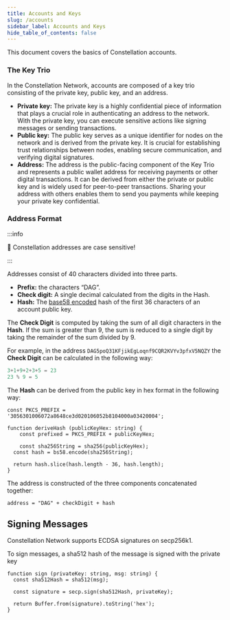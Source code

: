 ```yaml
---
title: Accounts and Keys
slug: /accounts
sidebar_label: Accounts and Keys
hide_table_of_contents: false
---
```

<intro-end />

This document covers the basics of Constellation accounts. 

### The Key Trio

In the Constellation Network, accounts are composed of a key trio consisting of the private key, public key, and an address. 

- **Private key:** The private key is a highly confidential piece of information that plays a crucial role in authenticating an address to the network. With the private key, you can execute sensitive actions like signing messages or sending transactions.
- **Public key:** The public key serves as a unique identifier for nodes on the network and is derived from the private key. It is crucial for establishing trust relationships between nodes, enabling secure communication, and verifying digital signatures.
- **Address:** The address is the public-facing component of the Key Trio and represents a public wallet address for receiving payments or other digital transactions. It can be derived from either the private or public key and is widely used for peer-to-peer transactions. Sharing your address with others enables them to send you payments while keeping your private key confidential.

### Address Format

:::info

📢 Constellation addresses are case sensitive!

:::

Addresses consist of 40 characters divided into three parts. 

- **Prefix:** the characters “DAG”.
- **Check digit:** A single decimal calculated from the digits in the Hash.
- **Hash:** The [base58 encoded](https://en.bitcoin.it/Base58Check_encoding) hash of the first 36 characters of an account public key.

The **Check Digit** is computed by taking the sum of all digit characters in the **Hash**. If the sum is greater than 9, the sum is reduced to a single digit by taking the remainder of the sum divided by 9.  

For example, in the address `DAG5poQ31KFjikEgLoqnf9CQR2KVYv3pfxV5NQZY` the **Check Digit** can be calculated in the following way:

```jsx
3+1+9+2+3+5 = 23
23 % 9 = 5
```

The **Hash** can be derived from the public key in hex format in the following way:

```tsx
const PKCS_PREFIX = '3056301006072a8648ce3d020106052b8104000a03420004';

function deriveHash (publicKeyHex: string) {
	const prefixed = PKCS_PREFIX + publicKeyHex;

	const sha256String = sha256(publicKeyHex);
  const hash = bs58.encode(sha256String);
  
  return hash.slice(hash.length - 36, hash.length);
}
```

The address is constructed of the three components concatenated together: 

```tsx
address = "DAG" + checkDigit + hash
```

## Signing Messages

Constellation Network supports ECDSA signatures on secp256k1. 

To sign messages, a sha512 hash of the message is signed with the private key

```tsx
function sign (privateKey: string, msg: string) {
  const sha512Hash = sha512(msg);
  
  const signature = secp.sign(sha512Hash, privateKey);

  return Buffer.from(signature).toString('hex'); 
}
```